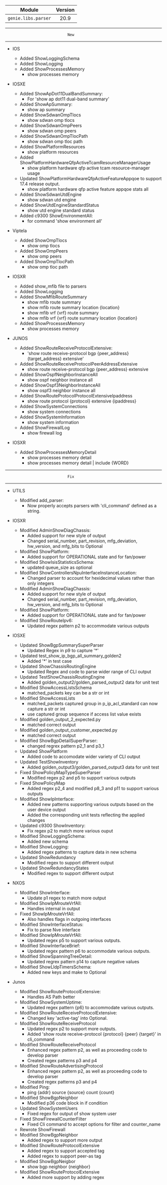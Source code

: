 | Module                  | Version       |
| ------------------------|:-------------:|
| ``genie.libs.parser``   |    20.9       |

--------------------------------------------------------------------------------
                                New
--------------------------------------------------------------------------------
* IOS
    * Added ShowLoggingSchema
    * Added ShowLogging
    * Added ShowProcessesMemory
        * show processes memory

* IOSXE
    * Added ShowApDot11DualBandSummary:
        * For 'show ap dot11 dual-band summary'
    * Added ShowApSummary:
        * show ap summary
    * Added ShowSdwanOmpTlocs
        * show sdwan omp tlocs
    * Added ShowSdwanOmpPeers
        * show sdwan omp peers
    * Added ShowSdwanOmpTlocPath
        * show sdwan omp tloc path
    * Added ShowPlatformResources
        * show platform resources
    * Added ShowPlatformHardwareQfpActiveTcamResourceManagerUsage
        * show platform hardware qfp active tcam resource-manager usage
    * Updated ShowPlatformHardwareQfpActiveFeatureAppqoe to support 17.4 release output.
        * show platform hardware qfp active feature appqoe stats all
    * Added ShowSdwanUtdEngine
        * show sdwan utd engine
    * Added ShowUtdEngineStandardStatus
        * show utd engine standard status
    * Added c9300 ShowEnvironmentAll:
        * for command 'show environment all'
    

* Viptela
    * Added ShowOmpTlocs
        * show omp tlocs
    * Added ShowOmpPeers
        * show omp peers
    * Added ShowOmpTlocPath
        * show omp tloc path

* IOSXR
    * Added show_mfib file to parsers
    * Added ShowLogging
    * Added ShowMfibRouteSummary
        * show mfib route summary
        * show mfib route summary location {location}
        * show mfib vrf {vrf} route summary
        * show mfib vrf {vrf} route summary location {location}
    * Added ShowProcessesMemory
        * show processes memory

* JUNOS
    * Added ShowRouteReceiveProtocolExtensive:
        * 'show route receive-protocol bgp {peer_address} {target_address} extensive'
    * Added ShowRouteReceiveProtocolPeerAddressExtensive
        * show route receive-protocol bgp {peer_address} extensive
    * Added ShowOspfNeighborInstanceAll
        * show ospf neighbor instance all
    * Added ShowOspf3NeighborInstanceAll
        * show ospf3 neighbor instance all
    * Added ShowRouteProtocolProtocolExtensiveIpaddress
        * show route protocol {protocol} extensive {ipaddress}
    * Added ShowSystemConnections
        * show system connections
    * Added ShowSystemInformation
        * show system information
    * Added ShowFirewallLog
        * show firewall log

* IOSXR
    * Added ShowProcessesMemoryDetail
        * show processes memory detail
        * show processes memory detail | include {WORD}

--------------------------------------------------------------------------------
                                Fix
--------------------------------------------------------------------------------

* UTILS
    * Modified add_parser:
        * Now properly accepts parsers with 'cli_command' defined as a string.

* IOSXR
    * Modified AdminShowDiagChassis:
        * Added support for new style of output
        * Changed serial_number, part_revision, mfg_deviation, hw_version, and mfg_bits to Optional
    * Modified ShowPlatform:
        * Added support for OPERATIONAL state and for fan/power
    * Modified ShowIsisStatisticsSchema:
        * updated queue_size as optional
    * Modified ShowControllersNpuInterfaceInstanceLocation:
        * Changed parser to account for hexidecimal values rather than only integers
    * Modified AdminShowDiagChassis:
        * Added support for new style of output
        * Changed serial_number, part_revision, mfg_deviation, hw_version, and mfg_bits to Optional
    * Modified ShowPlatform:
        * Added support for OPERATIONAL state and for fan/power
    * Modified ShowRouteIpv6:
        * Updated regex pattern p2 to accommodate various outputs

* IOSXE
    * Updated ShowBgpSummarySuperParser
        * Updated Regex in p9 to capture '*'
    * Updated test_show_ip_bgp_all_summary_golden2
        * Added '*' in test case
    * Updated ShowChassisRoutingEngine
        * Updated Regex and code to parse wider range of CLI output
    * Updated TestShowChassisRoutingEngine
        * Added golden_output2/golden_parsed_output2 data for unit test
    * Modified ShowAccessListsSchema
        * matched_packets key can be a str or int
    * Modified ShowAccessLists
        * matched_packets captured group in p_ip_acl_standard can
          now capture a str or int
        * use captured group sequence if access list value exists
    * Modified golden_output_2_expected.py
        * matched correct output
    * Modified golden_output_customer_expected.py
        * matched correct output
    * Modified ShowBgpDetailSuperParser:
        * changed regrex pattern p2_1 and p3_1
    * Updated ShowPlatform
        * Added code to accomodate wider variety of CLI output
    * Updated TestShowInventory
        * Added golden_output3/golden_parsed_output3 data for unit test
    * Fixed ShowPolicyMapTypeSuperParser
        * Modified regex p2 and p5 to support various outputs
    * Fixed ShowPolicyMap
        * Added regex p2_4 and modified p8_3 and p11 to support various outputs
    * Modified ShowIpInterface:
    	* Added new patterns supporting various outputs based on the user device output
    	* Added the corresponding unit tests reflecting the applied changes
    * Updated c9300 ShowInventory:
        * Fix regex p2 to match more various ouput
    * Modified ShowLoggingSchema:
        * Added new schema
    * Modified ShowLogging:
        * Added regex patterns to capture data in new schema
    * Updated ShowRedundancy
        * Modified regex to support different output
    * Updated ShowRedundancyStates
        * Modified regex to support different output

* NXOS
    * Modified ShowInterface:
        * Update p1 regex to match more output
    * Modified ShowIpMrouteVrfAll:
        * Handles internal in output
    * Fixed ShowIpMrouteVrfAll:
        * Also handles flags in outgoing interfaces
    * Modified ShowInterfaceStatus:
        * Fix to parse Nve interface
    * Modified ShowIpMrouteVrfAll:
       * Updated regex p5 to support various outputs.
    * Modified ShowInterfaceBrief:
        * Updated regex pattern p6 to accommodate various outputs.
    * Modified ShowSpanningTreeDetail:
        * Updated regrex pattern p14 to capture negative values
    * Modified ShowLldpTimersSchema:
        * Added new keys and make to Optional

* Junos
    * Modified ShowRouteProtocolExtensive:
        * Handles AS Path better
    * Modified ShowSystemUptime:
        * Updated regex pattern {p6} to accommodate various outputs.
    * Modified ShowRouteReceiveProtocolExtensive:
        * Changed key 'active-tag' into Optional.
    * Modified ShowRouteReceiveProtocol
        * Updated regex p2 to support more outputs.
        * Added 'show route receive-protocol {protocol} {peer} {target}' in cli_command
    * Modified ShowRouteReceiveProtocol
        * Enhanced regex pattern p2, as well as proceeding
          code to develop parser
        * Created regex patterns p3 and p4
    * Modified ShowRouteAdvertisingProtocol
        * Enhanced regex pattern p2, as well as proceeding
          code to develop parser
        * Created regex patterns p3 and p4
    * Modified Ping:
        * ping {addr} source {source} count {count}
    * Modified ShowBgpNeighbor
        * Modified p36 code block in if condition
    * Updated ShowSystemUsers
        * Fixed regex for output of show system user
    * Fixed ShowFirewallCounterFilter
        * Fixed Cli command to accept options for filter and counter_name
    * Rewrote ShowFirewall
    * Modified ShowBgpNeighbor
        * Added regex to support more output
    * Modified ShowRouteProtocolExtensive
        * Added regex to support accepted tag
        * Added regex to support peer-as tag
    * Modified ShowBgpNeigbor
        * show bgp neighbor {neighbor}
    * Modified ShowRouteProtocolExtensive
        * Added more support by adding regex
